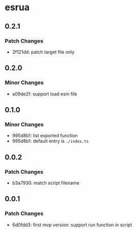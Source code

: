 # esrua

## 0.2.1

### Patch Changes

- 2f121dd: patch target file only

## 0.2.0

### Minor Changes

- a09de2f: support load esm file

## 0.1.0

### Minor Changes

- 995d8b1: list exported function
- 995d8b1: default entry is `./index.ts`

## 0.0.2

### Patch Changes

- b3a7930: match script filename

## 0.0.1

### Patch Changes

- 6d0fdd3: first mvp version: support run function in script

